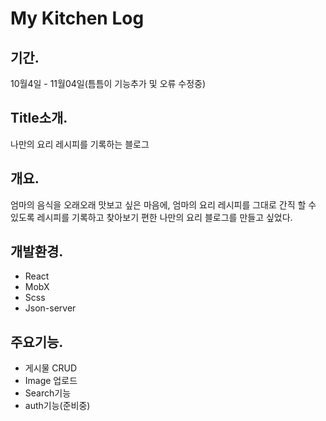 ﻿# My Kitchen Log
 
 ## 기간.
 10월4일 - 11월04일(틈틈이 기능추가 및 오류 수정중)

 ## Title소개.
나만의 요리 레시피를 기록하는 블로그

## 개요.
엄마의 음식을 오래오래 맛보고 싶은 마음에, 엄마의 요리 레시피를 그대로 간직 할 수 있도록
레시피를 기록하고 찾아보기 편한 나만의 요리 블로그를 만들고 싶었다.

## 개발환경.
* React
* MobX
* Scss
* Json-server

## 주요기능.
* 게시물 CRUD
* Image 업로드
* Search기능
* auth기능(준비중)
